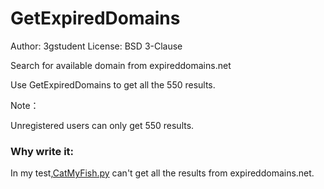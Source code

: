 # GetExpiredDomains

Author: 3gstudent
License: BSD 3-Clause

Search for available domain from expireddomains.net

Use GetExpiredDomains to get all the 550 results.

Note：

  Unregistered users can only get 550 results.


### Why write it:

In my test,[CatMyFish.py](https://github.com/Mr-Un1k0d3r/CatMyFish) can't get all the results from expireddomains.net.








